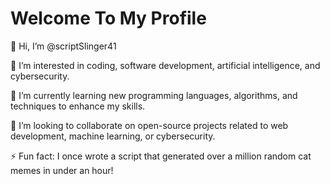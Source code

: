   # Welcome To My Profile
👋 Hi, I’m @scriptSlinger41

👀 I’m interested in coding, software development, artificial intelligence, and cybersecurity.

🌱 I’m currently learning new programming languages, algorithms, and techniques to enhance my skills.

💞️ I’m looking to collaborate on open-source projects related to web development, machine learning, or cybersecurity.


⚡ Fun fact: I once wrote a script that generated over a million random cat memes in under an hour!

<!---
scriptSlinger41/scriptSlinger41 is a ✨ special ✨ repository because its `README.md` (this file) appears on your GitHub profile.
You can click the Preview link to take a look at your changes.
--->

